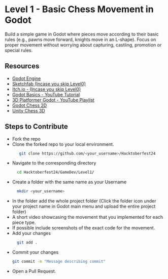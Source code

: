 # Level 1 - Basic Chess Movement in Godot
Build a simple game in Godot where pieces move according to their basic rules (e.g., pawns move forward, knights move in an L-shape). Focus on proper movement without worrying about capturing, castling, promotion or special rules.

## Resources
+ [Godot Engine](https://godotengine.org/)
+ [Sketchfab (Incase you skip Level0)](https://sketchfab.com/)
+ [Itch.io - (Incase you skip Level0)](https://itch.io/)
+ [Godot Basics - YouTube Tutorial](https://youtu.be/LOhfqjmasi0?si=h_kvn9YZ7Aswq7hQ)
+ [3D Platformer Godot - YouTube Playlist](https://www.youtube.com/watch?v=CI-cVKuSD1s&list=PLda3VoSoc_TTp8Ng3C57spnNkOw3Hm_35)
+ [Godot Chess 2D](https://www.youtube.com/watch?v=1y57hJo1ONQ&list=PLd_56bdSJ-tS4-q1gczTdKJhqMep3Ij_w&index=1)
+ [Unity Chess 3D](https://www.youtube.com/watch?v=cWgo0ak_8sE)

## Steps to Contribute
+ Fork the repo
+ Clone the forked repo to your local environment.
  ```bash
     git clone https://github.com/<your_username>/Hacktoberfest24
  ```
+ Navigate to the corresponding directory
  ```bash
    cd Hacktoberfest24/GameDev/Level1/
  ```
+ Create a folder with the same name as your Username
  ```bash
    mkdir <your_username>
  ```
+ In the folder add the whole project folder (Click the folder icon under your project name in Godot main menu and upload the entire project folder)
+ A short video showcasing the movement that you implemented for each piece type.
+ If possible include screenshots of the exact code for the movement.
+ Add your changes
  ```bash
    git add .
  ```
+ Commit your changes
  ```bash
  git commit -m "Message describing commit"
  ```
+ Open a Pull Request.
